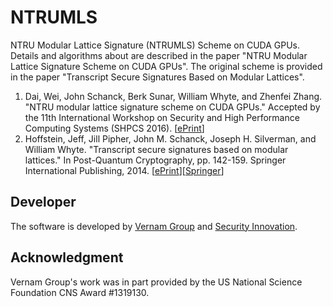 # NTRUMLS
NTRU Modular Lattice Signature (NTRUMLS) Scheme on CUDA GPUs. Details and algorithms about are described in the paper "NTRU Modular Lattice Signature Scheme on CUDA GPUs". The original scheme is provided in the paper "Transcript Secure Signatures Based on Modular Lattices".

1. Dai, Wei, John Schanck, Berk Sunar, William Whyte, and Zhenfei Zhang. "NTRU modular lattice signature scheme on CUDA GPUs." Accepted by the 11th International Workshop on Security and High Performance Computing Systems (SHPCS 2016). \[[ePrint](http://eprint.iacr.org/2016/471)\]
1. Hoffstein, Jeff, Jill Pipher, John M. Schanck, Joseph H. Silverman, and William Whyte. "Transcript secure signatures based on modular lattices." In Post-Quantum Cryptography, pp. 142-159. Springer International Publishing, 2014. \[[ePrint](http://eprint.iacr.org/2014/457)\]\[[Springer](http://link.springer.com/chapter/10.1007/978-3-319-11659-4_9)\]

## Developer
The software is developed by [Vernam Group](http://v.wpi.edu/) and [Security Innovation](https://www.securityinnovation.com/).
## Acknowledgment
Vernam Group's work was in part provided by the US National Science Foundation CNS Award #1319130.
